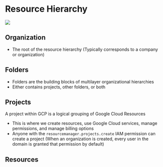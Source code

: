 # Resource Hierarchy

![](https://github.com/JonmarCorpuz/SecondBrain/blob/main/Assets/eorioeiroewirtoewrtrewoiroewirioewriweoir.png)

## Organization

* The root of the resource hierarchy (Typically corresponds to a company or organization)

## Folders

* Folders are the building blocks of multilayer organizational hierarchies
* Either contains projects, other folders, or both

## Projects

A project within GCP is a logical grouping of Google Cloud Resources

* This is where we create resources, use Google Cloud services, manage permissions, and manage billing options
* Anyone with the `resourcemanager.projects.create` IAM permission can create a project (When an organization is created, every user in the domain is granted that permission by default)

## Resources
